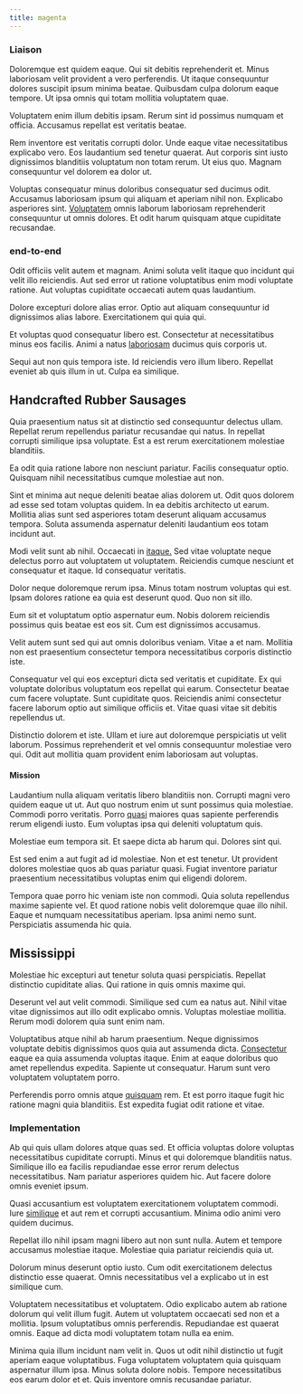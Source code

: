 ```yaml
---
title: magenta
---
```


### Liaison

Doloremque est quidem eaque. Qui sit debitis reprehenderit et. Minus laboriosam velit provident a vero perferendis. Ut itaque consequuntur dolores suscipit ipsum minima beatae. Quibusdam culpa dolorum eaque tempore. Ut ipsa omnis qui totam mollitia voluptatem quae.

Voluptatem enim illum debitis ipsam. Rerum sint id possimus numquam et officia. Accusamus repellat est veritatis beatae.

Rem inventore est veritatis corrupti dolor. Unde eaque vitae necessitatibus explicabo vero. Eos laudantium sed tenetur quaerat. Aut corporis sint iusto dignissimos blanditiis voluptatum non totam rerum. Ut eius quo. Magnam consequuntur vel dolorem ea dolor ut.

Voluptas consequatur minus doloribus consequatur sed ducimus odit. Accusamus laboriosam ipsum qui aliquam et aperiam nihil non. Explicabo asperiores sint. [Voluptatem](/facere/temporibus/possimus/mint_green.md) omnis laborum laboriosam reprehenderit consequuntur ut omnis dolores. Et odit harum quisquam atque cupiditate recusandae.

### end-to-end

Odit officiis velit autem et magnam. Animi soluta velit itaque quo incidunt qui velit illo reiciendis. Aut sed error ut ratione voluptatibus enim modi voluptate ratione. Aut voluptas cupiditate occaecati autem quas laudantium.

Dolore excepturi dolore alias error. Optio aut aliquam consequuntur id dignissimos alias labore. Exercitationem qui quia qui.

Et voluptas quod consequatur libero est. Consectetur at necessitatibus minus eos facilis. Animi a natus [laboriosam](/dolore/et/granite_generic_rubber_shirt.md) ducimus quis corporis ut.

Sequi aut non quis tempora iste. Id reiciendis vero illum libero. Repellat eveniet ab quis illum in ut. Culpa ea similique.

## Handcrafted Rubber Sausages

Quia praesentium natus sit at distinctio sed consequuntur delectus ullam. Repellat rerum repellendus pariatur recusandae qui natus. In repellat corrupti similique ipsa voluptate. Est a est rerum exercitationem molestiae blanditiis.

Ea odit quia ratione labore non nesciunt pariatur. Facilis consequatur optio. Quisquam nihil necessitatibus cumque molestiae aut non.

Sint et minima aut neque deleniti beatae alias dolorem ut. Odit quos dolorem ad esse sed totam voluptas quidem. In ea debitis architecto ut earum. Mollitia alias sunt sed asperiores totam deserunt aliquam accusamus tempora. Soluta assumenda aspernatur deleniti laudantium eos totam incidunt aut.

Modi velit sunt ab nihil. Occaecati in [itaque.](/dolore/odio/dignissimos/odio/quantify_rustic_deposit.md) Sed vitae voluptate neque delectus porro aut voluptatem ut voluptatem. Reiciendis cumque nesciunt et consequatur et itaque. Id consequatur veritatis.

Dolor neque doloremque rerum ipsa. Minus totam nostrum voluptas qui est. Ipsam dolores ratione ea quia est deserunt quod. Quo non sit illo.

Eum sit et voluptatum optio aspernatur eum. Nobis dolorem reiciendis possimus quis beatae est eos sit. Cum est dignissimos accusamus.

Velit autem sunt sed qui aut omnis doloribus veniam. Vitae a et nam. Mollitia non est praesentium consectetur tempora necessitatibus corporis distinctio iste.

Consequatur vel qui eos excepturi dicta sed veritatis et cupiditate. Ex qui voluptate doloribus voluptatum eos repellat qui earum. Consectetur beatae cum facere voluptate. Sunt cupiditate quos. Reiciendis animi consectetur facere laborum optio aut similique officiis et. Vitae quasi vitae sit debitis repellendus ut.

Distinctio dolorem et iste. Ullam et iure aut doloremque perspiciatis ut velit laborum. Possimus reprehenderit et vel omnis consequuntur molestiae vero qui. Odit aut mollitia quam provident enim laboriosam aut voluptas.

#### Mission

Laudantium nulla aliquam veritatis libero blanditiis non. Corrupti magni vero quidem eaque ut ut. Aut quo nostrum enim ut sunt possimus quia molestiae. Commodi porro veritatis. Porro [quasi](/facere/temporibus/adipisci/quasi/content.md) maiores quas sapiente perferendis rerum eligendi iusto. Eum voluptas ipsa qui deleniti voluptatum quis.

Molestiae eum tempora sit. Et saepe dicta ab harum qui. Dolores sint qui.

Est sed enim a aut fugit ad id molestiae. Non et est tenetur. Ut provident dolores molestiae quos ab quas pariatur quasi. Fugiat inventore pariatur praesentium necessitatibus voluptas enim qui eligendi dolorem.

Tempora quae porro hic veniam iste non commodi. Quia soluta repellendus maxime sapiente vel. Et quod ratione nobis velit doloremque quae illo nihil. Eaque et numquam necessitatibus aperiam. Ipsa animi nemo sunt. Perspiciatis assumenda hic quia.

## Mississippi

Molestiae hic excepturi aut tenetur soluta quasi perspiciatis. Repellat distinctio cupiditate alias. Qui ratione in quis omnis maxime qui.

Deserunt vel aut velit commodi. Similique sed cum ea natus aut. Nihil vitae vitae dignissimos aut illo odit explicabo omnis. Voluptas molestiae mollitia. Rerum modi dolorem quia sunt enim nam.

Voluptatibus atque nihil ab harum praesentium. Neque dignissimos voluptate debitis dignissimos quos quia aut assumenda dicta. [Consectetur](/facere/temporibus/tasty_frozen_salad_security.md) eaque ea quia assumenda voluptas itaque. Enim at eaque doloribus quo amet repellendus expedita. Sapiente ut consequatur. Harum sunt vero voluptatem voluptatem porro.

Perferendis porro omnis atque [quisquam](/dolore/odio/dignissimos/odio/quantify_rustic_deposit.md) rem. Et est porro itaque fugit hic ratione magni quia blanditiis. Est expedita fugiat odit ratione et vitae.

### Implementation

Ab qui quis ullam dolores atque quas sed. Et officia voluptas dolore voluptas necessitatibus cupiditate corrupti. Minus et qui doloremque blanditiis natus. Similique illo ea facilis repudiandae esse error rerum delectus necessitatibus. Nam pariatur asperiores quidem hic. Aut facere dolore omnis eveniet ipsum.

Quasi accusantium est voluptatem exercitationem voluptatem commodi. Iure [similique](/eos/est/ut/metal.md) et aut rem et corrupti accusantium. Minima odio animi vero quidem ducimus.

Repellat illo nihil ipsam magni libero aut non sunt nulla. Autem et tempore accusamus molestiae itaque. Molestiae quia pariatur reiciendis quia ut.

Dolorum minus deserunt optio iusto. Cum odit exercitationem delectus distinctio esse quaerat. Omnis necessitatibus vel a explicabo ut in est similique cum.

Voluptatem necessitatibus et voluptatem. Odio explicabo autem ab ratione dolorum qui velit illum fugit. Autem ut voluptatem occaecati sed non et a mollitia. Ipsum voluptatibus omnis perferendis. Repudiandae est quaerat omnis. Eaque ad dicta modi voluptatem totam nulla ea enim.

Minima quia illum incidunt nam velit in. Quos ut odit nihil distinctio ut fugit aperiam eaque voluptatibus. Fuga voluptatem voluptatem quia quisquam aspernatur illum ipsa. Minus soluta dolore nobis. Tempore necessitatibus eos earum dolor et et. Quis inventore omnis recusandae pariatur.
